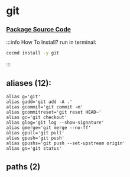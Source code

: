 # git
### [ Package Source Code ](https://github.com/cocmd/hub/tree/master/packages/git)
:::info How To Install?
run in terminal:
```bash
cocmd install -y git
```
:::
## aliases (12):
```
alias g='git'
alias gadd='git add -A .'
alias gcommit='git commit -m'
alias gcommitreset='git reset HEAD~'
alias gc='git checkout'
alias glog='git log --show-signature'
alias gmerge='git merge --no-ff'
alias gpull='git pull'
alias gpush='git push'
alias gpushs='git push --set-upstream origin'
alias gs='git status'

```
## paths (2)

